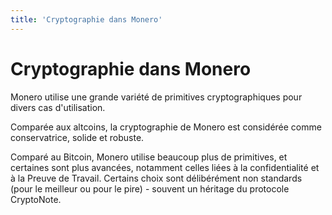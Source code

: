 ```yaml
---
title: 'Cryptographie dans Monero'
---
```

# Cryptographie dans Monero

Monero utilise une grande variété de primitives cryptographiques pour divers
cas d'utilisation.

Comparée aux altcoins, la cryptographie de Monero est considérée comme
conservatrice, solide et robuste.

Comparé au Bitcoin, Monero utilise beaucoup plus de primitives, et certaines
sont plus avancées, notamment celles liées à la confidentialité et à la
Preuve de Travail. Certains choix sont délibérément non standards (pour le
meilleur ou pour le pire) - souvent un héritage du protocole CryptoNote.
